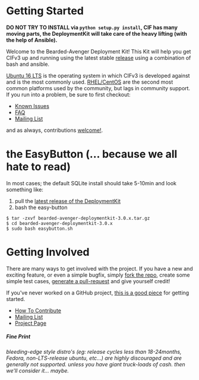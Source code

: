 # Getting Started

**DO NOT TRY TO INSTALL via `python setup.py install`, CIF has many moving parts, the DeploymentKit will take care of the heavy lifting (with the help of Ansible).**

Welcome to the Bearded-Avenger Deployment Kit! This Kit will help you get CIFv3 up and running using the latest stable [release](https://github.com/csirtgadgets/bearded-avenger/releases) using a combination of bash and ansible. 

[Ubuntu 16 LTS](Ubuntu16LTS) is the operating system in which CIFv3 is developed against and is the most commonly used. [RHEL/CentOS](CentOS72) are the second most common platforms used by the community, but lags in community support. If you run into a problem, be sure to first checkout:

 * [Known Issues](https://github.com/csirtgadgets/bearded-avenger/issues?labels=bug&state=open)  
 * [FAQ](FAQ)
 * [Mailing List](https://groups.google.com/forum/#!forum/ci-framework)  

and as always, contributions [welcome!](https://github.com/csirtgadgets/bearded-avenger/issues/new).

# the EasyButton (... because we all hate to read)
In most cases; the default SQLite install should take 5-10min and look something like:  

1. pull the [latest release of the DeploymentKit](https://github.com/csirtgadgets/bearded-avenger-deploymentkit/releases)  
1. bash the easy-button  
```
$ tar -zxvf bearded-avenger-deploymentkit-3.0.x.tar.gz
$ cd bearded-avenger-deploymentkit-3.0.x
$ sudo bash easybutton.sh
```

# Getting Involved
There are many ways to get involved with the project. If you have a new and exciting feature, or even a simple bugfix, simply [fork the repo](https://help.github.com/articles/fork-a-repo), create some simple test cases, [generate a pull-request](https://help.github.com/articles/using-pull-requests) and give yourself credit!

If you've never worked on a GitHub project, [this is a good piece](https://guides.github.com/activities/contributing-to-open-source) for getting started.

* [How To Contribute](contributing.md)  
* [Mailing List](https://groups.google.com/forum/#!forum/ci-framework)  
* [Project Page](http://csirtgadgets.org/collective-intelligence-framework/)

##### Fine Print
_bleeding-edge style distro's (eg: release cycles less than 18-24months, Fedora, non-LTS-release ubuntu, etc...) are highly discouraged and are generally not supported. unless you have giant truck-loads of cash. then we'll consider it... maybe._
